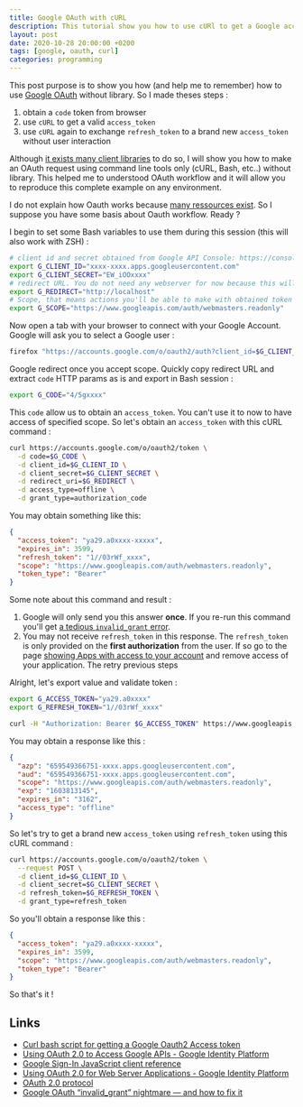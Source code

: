 ```yaml
---
title: Google OAuth with cURL
description: This tutorial show you how to use cURl to get a Google access_token and refresh it.
layout: post
date: 2020-10-28 20:00:00 +0200
tags: [google, oauth, curl]
categories: programming
---
```


This post purpose is to show you how (and help me to remember) how to use [Google OAuth](https://oauth.net/) without library. So I made theses steps :

1. obtain a `code` token from browser
2. use `cURL` to get a valid `access_token`
3. use `cURL` again to exchange `refresh_token` to a brand new `access_token` without user interaction

Although [it exists many client libraries](https://developers.google.com/identity/protocols/oauth2#libraries) to do so, I will show you how to make an OAuth request using command line tools only (cURL, Bash, etc..) without library. This helped me to understood OAuth workflow and it will allow you to reproduce this complete example on any environment.

I do not explain how Oauth works because [many ressources exist](https://duckduckgo.com/?q=oauth+explained). So I suppose you have some basis about Oauth workflow. Ready ?

I begin to set some Bash variables to use them during this session (this will also work with ZSH) :

```bash
# client id and secret obtained from Google API Console: https://console.developers.google.com/apis/credentials
export G_CLIENT_ID="xxxx-xxxx.apps.googleusercontent.com"
export G_CLIENT_SECRET="EW_iOOxxxx"
# redirect URL. You do not need any webserver for now because this will only allow us to copy the redirection URL provided by Google
export G_REDIRECT="http://localhost"
# Scope, that means actions you'll be able to make with obtained token (this is a space separated list)
export G_SCOPE="https://www.googleapis.com/auth/webmasters.readonly"
```

Now open a tab with your browser to connect with your Google Account. Google will ask you to select a Google user :

```bash
firefox "https://accounts.google.com/o/oauth2/auth?client_id=$G_CLIENT_ID&redirect_uri=$G_REDIRECT&scope=$G_SCOPE&response_type=code&access_type=offline"
```

Google redirect once you accept scope. Quickly copy redirect URL and extract `code` HTTP params as is and export in Bash session :

```bash
export G_CODE="4/5gxxxx"
```

This `code` allow us to obtain an `access_token`. You can't use it to now to have access of specified scope. So let's obtain an `access_token` with this cURL command :

```bash
curl https://accounts.google.com/o/oauth2/token \
  -d code=$G_CODE \
  -d client_id=$G_CLIENT_ID \
  -d client_secret=$G_CLIENT_SECRET \
  -d redirect_uri=$G_REDIRECT \
  -d access_type=offline \
  -d grant_type=authorization_code
```

You may obtain something like this:

```json
{
  "access_token": "ya29.a0xxxx-xxxxx",
  "expires_in": 3599,
  "refresh_token": "1//03rWf_xxxx",
  "scope": "https://www.googleapis.com/auth/webmasters.readonly",
  "token_type": "Bearer"
}
```

Some note about this command and result :

1. Google will only send you this answer **once**. If you re-run this command you'll get [a tedious `invalid_grant` error](https://blog.timekit.io/google-oauth-invalid-grant-nightmare-and-how-to-fix-it-9f4efaf1da35).
2. You may not receive `refresh_token` in this response. The `refresh_token` is only provided on the **first authorization** from the user. If so go to the page [showing Apps with access to your account](https://myaccount.google.com/permissions) and remove access of your application. The retry previous steps

Alright, let's export value and validate token :

```bash
export G_ACCESS_TOKEN="ya29.a0xxxx"
export G_REFRESH_TOKEN="1//03rWf_xxxx"
```

```bash
curl -H "Authorization: Bearer $G_ACCESS_TOKEN" https://www.googleapis.com/oauth2/v3/tokeninfo
```

You may obtain a response like this :

```json
{
  "azp": "659549366751-xxxx.apps.googleusercontent.com",
  "aud": "659549366751-xxxx.apps.googleusercontent.com",
  "scope": "https://www.googleapis.com/auth/webmasters.readonly",
  "exp": "1603813145",
  "expires_in": "3162",
  "access_type": "offline"
}
```

So let's try to get a brand new `access_token` using `refresh_token` using this cURL command :

```bash
curl https://accounts.google.com/o/oauth2/token \
  --request POST \
  -d client_id=$G_CLIENT_ID \
  -d client_secret=$G_CLIENT_SECRET \
  -d refresh_token=$G_REFRESH_TOKEN \
  -d grant_type=refresh_token
```

So you'll obtain a response like this :

```json
{
  "access_token": "ya29.a0xxxx-xxxxx",
  "expires_in": 3599,
  "scope": "https://www.googleapis.com/auth/webmasters.readonly",
  "token_type": "Bearer"
}
```

So that's it !

## Links

- [Curl bash script for getting a Google Oauth2 Access token](https://gist.github.com/LindaLawton/cff75182aac5fa42930a09f58b63a309#file-googleauthenticationcurl-sh)
- [Using OAuth 2.0 to Access Google APIs - Google Identity Platform](https://developers.google.com/identity/protocols/oauth2)
- [Google Sign-In JavaScript client reference](https://developers.google.com/identity/sign-in/web/reference#googleauthgrantofflineaccessoptions)
- [Using OAuth 2.0 for Web Server Applications - Google Identity Platform](https://developers.google.com/identity/protocols/oauth2/web-server#obtainingaccesstokens)
- [OAuth 2.0 protocol](https://tools.ietf.org/html/rfc6749)
- [Google OAuth “invalid_grant” nightmare — and how to fix it](https://blog.timekit.io/google-oauth-invalid-grant-nightmare-and-how-to-fix-it-9f4efaf1da35)
